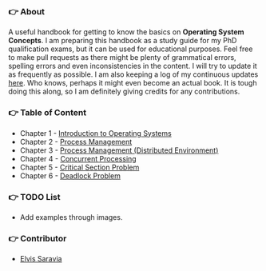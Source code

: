 ### :point_right: About

A useful handbook for getting to know the basics on **Operating System Concepts**. I am preparing this handbook as a study guide for my PhD qualification exams, but it can be used for educational purposes. Feel free to make pull requests as there might be plenty of grammatical errors, spelling errors and even inconsistencies in the content. I will try to update it as frequently as possible. I am also keeping a log of my continuous updates [here](https://github.com/omarsar/os/blob/master/log.md). Who knows, perhaps it might even become an actual book. It is tough doing this along, so I am definitely giving credits for any contributions. 

### :point_right: Table of Content

- Chapter 1 - [Introduction to Operating Systems](https://github.com/omarsar/os/blob/master/1.%20Introduction%20to%20Operating%20Systems.md)
- Chapter 2 - [Process Management](https://github.com/omarsar/os/blob/master/2.%20Process%20Management.md)
- Chapter 3 - [Process Management (Distributed Environment)](https://github.com/omarsar/os/blob/master/3.%20Process%20Managment%20(Disitributed%20Environment).md)
- Chapter 4 - [Concurrent Processing](https://github.com/omarsar/os/blob/master/4.%20Concurrent%20Processing.md)
- Chapter 5 - [Critical Section Problem](https://github.com/omarsar/os/blob/master/5.%20Critical%20Section%20Problem.md)
- Chapter 6 - [Deadlock Problem](https://github.com/omarsar/os/blob/master/6.%20Deadlock.md)

### :point_right: TODO List
- Add examples through images. 

### :point_right: Contributor
- [Elvis Saravia](http://elvissaravia.com)


